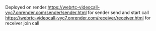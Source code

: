 Deployed on render:https://webrtc-videocall-vyc7.onrender.com/sender/sender.html for sender send and start call
https://webrtc-videocall-vyc7.onrender.com/receiver/receiver.html for receiver join call 
